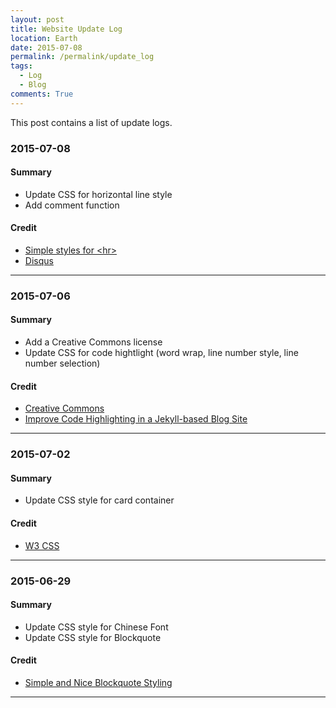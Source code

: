 ```yaml
---
layout: post
title: Website Update Log
location: Earth
date: 2015-07-08
permalink: /permalink/update_log
tags:
  - Log
  - Blog
comments: True
---
```


This post contains a list of update logs.

### 2015-07-08

#### Summary

* Update CSS for horizontal line style
* Add comment function

#### Credit

* [Simple styles for &lt;hr&gt;](https://css-tricks.com/examples/hrs/)
* [Disqus](https://disqus.com/)

<hr class="divide-gradient" />

### 2015-07-06

#### Summary

* Add a Creative Commons license
* Update CSS for code hightlight (word wrap, line number style, line number selection)

#### Credit

* [Creative Commons](http://creativecommons.org/)
* [Improve Code Highlighting in a Jekyll-based Blog Site](https://demisx.github.io/jekyll/2014/01/13/improve-code-highlighting-in-jekyll.html)

<hr class="divide-gradient" />

### 2015-07-02

#### Summary

* Update CSS style for card container

#### Credit

* [W3 CSS](http://www.w3schools.com/w3css/)

<hr class="divide-gradient" />

### 2015-06-29

#### Summary

* Update CSS style for Chinese Font
* Update CSS style for Blockquote

#### Credit

* [Simple and Nice Blockquote Styling](https://css-tricks.com/snippets/css/simple-and-nice-blockquote-styling/)

<hr class="divide-gradient" />
